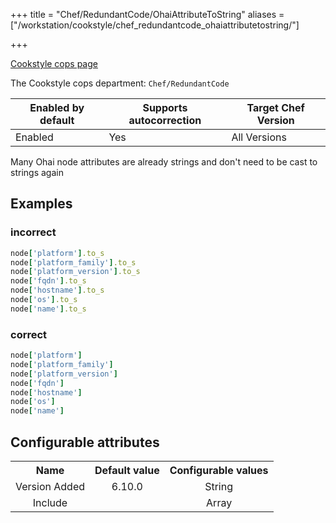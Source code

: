 +++
title = "Chef/RedundantCode/OhaiAttributeToString"
aliases = ["/workstation/cookstyle/chef_redundantcode_ohaiattributetostring/"]

+++

<!-- This content is automatically generated. See https://github.com/chef/chef-web-docs/blob/main/generated/README.md -->

[Cookstyle cops page](/workstation/cookstyle/cops/)

The Cookstyle cops department: `Chef/RedundantCode`

| Enabled by default | Supports autocorrection | Target Chef Version |
| --- | --- | --- |
| Enabled | Yes | All Versions |

Many Ohai node attributes are already strings and don't need to be cast to strings again

## Examples

### incorrect

```ruby
node['platform'].to_s
node['platform_family'].to_s
node['platform_version'].to_s
node['fqdn'].to_s
node['hostname'].to_s
node['os'].to_s
node['name'].to_s
```

### correct

```ruby
node['platform']
node['platform_family']
node['platform_version']
node['fqdn']
node['hostname']
node['os']
node['name']
```

## Configurable attributes

<table>
<tbody><tr>
<th>Name</th>
<th>Default value</th>
<th>Configurable values</th>
</tr>
<tr>
<td style="text-align:center">Version Added</td>
<td style="text-align:center">6.10.0</td>
<td style="text-align:center">String</td>
</tr>
<tr><td style="text-align:center">Include</td>
<td style="text-align:center"><ul>
</ul>
</td>
<td style="text-align:center">Array</td>
</tr></tbody></table>
